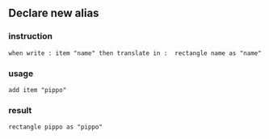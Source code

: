 ## Declare new alias

### instruction
```
when write : item "name" then translate in :  rectangle name as "name"
```

### usage
```
add item "pippo"
```

### result 
```
rectangle pippo as "pippo"
```